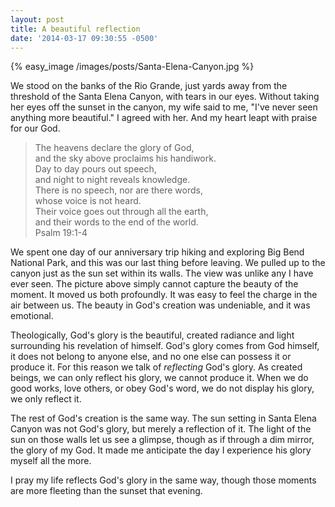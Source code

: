 ```yaml
---
layout: post
title: A beautiful reflection
date: '2014-03-17 09:30:55 -0500'
---
```

{% easy_image /images/posts/Santa-Elena-Canyon.jpg %}
<p>We stood on the banks of the Rio Grande, just yards away from the threshold of the Santa Elena Canyon, with tears in our eyes. Without taking her eyes off the sunset in the canyon, my wife said to me, "I've never seen anything more beautiful." I agreed with her. And my heart leapt with praise for our God.</p>
<blockquote><p>
  The heavens declare the glory of God,<br />
          and the sky above proclaims his handiwork.<br />
          Day to day pours out speech,<br />
          and night to night reveals knowledge.<br />
          There is no speech, nor are there words,<br />
          whose voice is not heard.<br />
          Their voice goes out through all the earth,<br />
          and their words to the end of the world.<br />
          Psalm 19:1-4
</p></blockquote>
<p>We spent one day of our anniversary trip hiking and exploring Big Bend National Park, and this was our last thing before leaving. We pulled up to the canyon just as the sun set within its walls. The view was unlike any I have ever seen. The picture above simply cannot capture the beauty of the moment. It moved us both profoundly. It was easy to feel the charge in the air between us. The beauty in God's creation was undeniable, and it was emotional.</p>
<p>Theologically, God's glory is the beautiful, created radiance and light surrounding his revelation of himself. God's glory comes from God himself, it does not belong to anyone else, and no one else can possess it or produce it. For this reason we talk of <em>reflecting</em> God's glory. As created beings, we can only reflect his glory, we cannot produce it. When we do good works, love others, or obey God's word, we do not display his glory, we only reflect it.</p>
<p>The rest of God's creation is the same way. The sun setting in Santa Elena Canyon was not God's glory, but merely a reflection of it. The light of the sun on those walls let us see a glimpse, though as if through a dim mirror, the glory of my God. It made me anticipate the day I experience his glory myself all the more.</p>
<p>I pray my life reflects God's glory in the same way, though those moments are more fleeting than the sunset that evening.</p>
